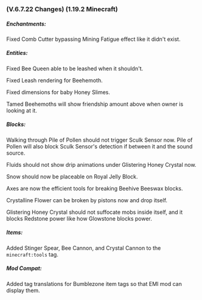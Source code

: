 ### **(V.6.7.22 Changes) (1.19.2 Minecraft)**

##### Enchantments:
Fixed Comb Cutter bypassing Mining Fatigue effect like it didn't exist.

##### Entities:
Fixed Bee Queen able to be leashed when it shouldn't.

Fixed Leash rendering for Beehemoth.

Fixed dimensions for baby Honey Slimes.

Tamed Beehemoths will show friendship amount above when owner is looking at it.

##### Blocks:
Walking through Pile of Pollen should not trigger Sculk Sensor now. Pile of Pollen will also block Sculk Sensor's detection if between it and the sound source.

Fluids should not show drip animations under Glistering Honey Crystal now.

Snow should now be placeable on Royal Jelly Block.

Axes are now the efficient tools for breaking Beehive Beeswax blocks.

Crystalline Flower can be broken by pistons now and drop itself.

Glistering Honey Crystal should not suffocate mobs inside itself, and it blocks Redstone power like how Glowstone blocks power.

##### Items:
Added Stinger Spear, Bee Cannon, and Crystal Cannon to the `minecraft:tools` tag.

##### Mod Compat:
Added tag translations for Bumblezone item tags so that EMI mod can display them.

